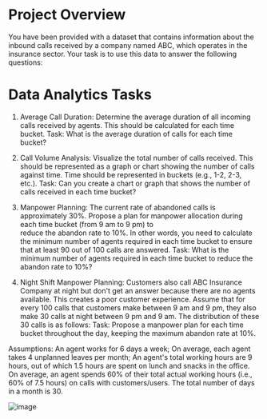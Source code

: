 # Project Overview

You have been provided with a dataset that contains information about the inbound calls received by a company named ABC, which operates in the insurance sector. Your task is to use this data to answer the following questions:

# Data Analytics Tasks

  1) Average Call Duration: Determine the average duration of all incoming calls received by agents. This should be calculated for each time bucket.
     Task: What is the average duration of calls for each time bucket?

  2) Call Volume Analysis: Visualize the total number of calls received. This should be represented as a graph or chart showing the number of calls against time. Time should      be represented in buckets (e.g., 1-2, 2-3, etc.).
     Task: Can you create a chart or graph that shows the number of calls received in each time bucket?

  3) Manpower Planning: The current rate of abandoned calls is approximately 30%. Propose a plan for manpower allocation during each time bucket (from 9 am to 9 pm) to     
     reduce the abandon rate to 10%. In other words, you need to calculate the minimum number of agents required in each time bucket to ensure that at least 90 out of 100 
     calls are answered.
     Task: What is the minimum number of agents required in each time bucket to reduce the abandon rate to 10%?

  4) Night Shift Manpower Planning: Customers also call ABC Insurance Company at night but don't get an answer because there are no agents available. This creates a poor 
     customer experience. Assume that for every 100 calls that customers make between 9 am and 9 pm, they also make 30 calls at night between 9 pm and 9 am. The distribution 
     of these 30 calls is as follows:
     Task: Propose a manpower plan for each time bucket throughout the day, keeping the maximum abandon rate at 10%.

Assumptions: An agent works for 6 days a week; On average, each agent takes 4 unplanned leaves per month; An agent's total working hours are 9 hours, out of which 1.5 hours are spent on lunch and snacks in the office. On average, an agent spends 60% of their total actual working hours (i.e., 60% of 7.5 hours) on calls with customers/users. The total number of days in a month is 30.

![image](https://github.com/user-attachments/assets/d835d78d-d57e-4d0f-a653-0346721f78ea)






